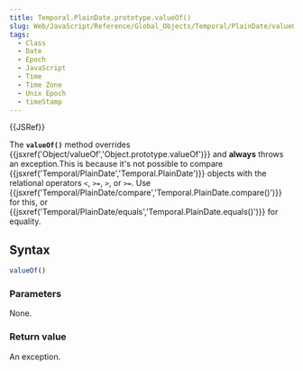 ```yaml
---
title: Temporal.PlainDate.prototype.valueOf()
slug: Web/JavaScript/Reference/Global_Objects/Temporal/PlainDate/valueOf
tags:
  - Class
  - Date
  - Epoch
  - JavaScript
  - Time
  - Time Zone
  - Unix Epoch
  - timeStamp
---
```

{{JSRef}}

The **`valueOf()`** method overrides
{{jsxref('Object/valueOf','Object.prototype.valueOf')}} and
**always** throws an exception.This is because it's not possible to compare
{{jsxref('Temporal/PlainDate','Temporal.PlainDate')}} objects
with the relational operators `<`, `>=`, `>`, or `>=`. Use
{{jsxref('Temporal/PlainDate/compare','Temporal.PlainDate.compare()')}}
for this, or
{{jsxref('Temporal/PlainDate/equals','Temporal.PlainDate.equals()')}}
for equality.

## Syntax

```js
valueOf()
```

### Parameters

None.

### Return value

An exception.

